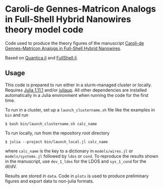 # Caroli-de Gennes-Matricon Analogs in Full-Shell Hybrid Nanowires theory model code
Code used to produce the theory figures of the manuscript [Caroli-de Gennes-Matricon Analogs in Full-Shell Hybrid Nanowires](https://arxiv.org/abs/2501.05419).

Based on [Quantica.jl](https://github.com/pablosanjose/Quantica.jl) and [FullShell.jl](https://github.com/CarlosP24/FullShell.jl).

## Usage
This code is prepared to run either in a slurm-managed cluster or locally. Requires [Julia 1.11.1](https://julialang.org/) and/or [juliaup](https://github.com/JuliaLang/juliaup). All other dependencies are installed automatically in a Julia environment when running the code for the first time.

To run in a cluster, set up a `launch_clustername.sh` file like the examples in `bin` and run
```
$ bash bin/launch_clustername.sh calc_name
```

To run locally, run from the repository root directory
```
$ julia --project bin/launch_local.jl calc_name
```

where `calc_name` is the key to a dictionary in `models/wires.jl` or `models/systems.jl` followed by `ldos` or `cond`. To reproduce the results shown in the manuscript, use  `dev_1_ldos` for the LDOS and `sys_1_cond` for the dI/dV.

Results are stored in `data`. Code in `plots` is used to produce preliminary figures and export data to non-julia formats.